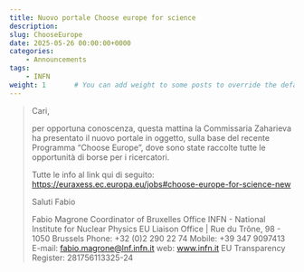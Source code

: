 ```yaml
---
title: Nuovo portale Choose europe for science
description: 
slug: ChooseEurope
date: 2025-05-26 00:00:00+0000
categories:
    - Announcements
tags:
    - INFN
weight: 1       # You can add weight to some posts to override the default sorting (date descending)
---
```


> Cari,
>  
> per opportuna conoscenza, questa mattina la Commissaria Zaharieva ha
> presentato il nuovo portale in oggetto, sulla base del recente
> Programma “Choose Europe”, dove sono state raccolte tutte le
> opportunità di borse per i ricercatori. 
>  
> Tutte le info al link qui di seguito:
> https://euraxess.ec.europa.eu/jobs#choose-europe-for-science-new
>  
> Saluti
> Fabio
>  
>  
> Fabio Magrone
> Coordinator of Bruxelles Office 
> INFN - National Institute for Nuclear Physics
> EU Liaison Office | Rue du Trône, 98 - 1050 Brussels
> Phone: +32 (0)2 290 22 74 Mobile: +39 347 9097413
> E-mail: fabio.magrone@lnf.infn.it
> web: www.infn.it
> EU Transparency Register: 281756113325-24
